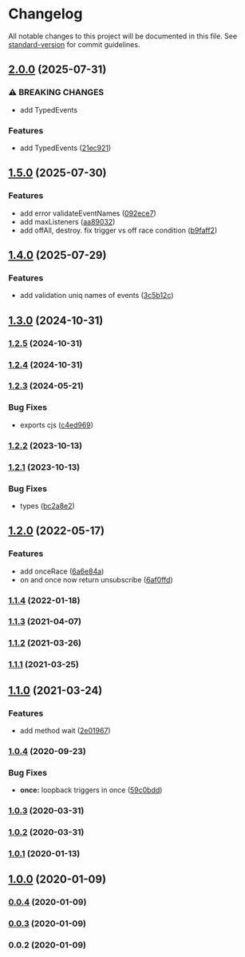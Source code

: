 # Changelog

All notable changes to this project will be documented in this file. See [standard-version](https://github.com/conventional-changelog/standard-version) for commit guidelines.

## [2.0.0](https://github.com/Krivega/events-constructor/compare/v1.5.0...v2.0.0) (2025-07-31)

### ⚠ BREAKING CHANGES

- add TypedEvents

### Features

- add TypedEvents ([21ec921](https://github.com/Krivega/events-constructor/commit/21ec9219fcb15b0fe858f6d03d65f7058b1314f1))

## [1.5.0](https://github.com/Krivega/events-constructor/compare/v1.4.0...v1.5.0) (2025-07-30)

### Features

- add error validateEventNames ([092ece7](https://github.com/Krivega/events-constructor/commit/092ece71d60312898c4bea507ee7cde3d90a1530))
- add maxListeners ([aa89032](https://github.com/Krivega/events-constructor/commit/aa8903223ff3b526abf32874a778610f19b9aa2b))
- add offAll, destroy. fix trigger vs off race condition ([b9faff2](https://github.com/Krivega/events-constructor/commit/b9faff2c02a6557eef882874913980b4b42e1f9a))

## [1.4.0](https://github.com/Krivega/events-constructor/compare/v1.3.0...v1.4.0) (2025-07-29)

### Features

- add validation uniq names of events ([3c5b12c](https://github.com/Krivega/events-constructor/commit/3c5b12c01dab4484fc305eb7c31807f42885b0e5))

## [1.3.0](https://github.com/Krivega/events-constructor/compare/v1.2.5...v1.3.0) (2024-10-31)

### [1.2.5](https://github.com/Krivega/events-constructor/compare/v1.2.4...v1.2.5) (2024-10-31)

### [1.2.4](https://github.com/Krivega/events-constructor/compare/v1.2.3...v1.2.4) (2024-10-31)

### [1.2.3](https://github.com/Krivega/events-constructor/compare/v1.2.2...v1.2.3) (2024-05-21)

### Bug Fixes

- exports cjs ([c4ed969](https://github.com/Krivega/events-constructor/commit/c4ed969938ccd3bac8b3cdc11af99fabd2a08e51))

### [1.2.2](https://github.com/Krivega/events-constructor/compare/v1.2.1...v1.2.2) (2023-10-13)

### [1.2.1](https://github.com/Krivega/events-constructor/compare/v1.2.0...v1.2.1) (2023-10-13)

### Bug Fixes

- types ([bc2a8e2](https://github.com/Krivega/events-constructor/commit/bc2a8e24cda228355ef303709255f2e90a3574eb))

## [1.2.0](https://github.com/Krivega/events-constructor/compare/v1.1.4...v1.2.0) (2022-05-17)

### Features

- add onceRace ([6a6e84a](https://github.com/Krivega/events-constructor/commit/6a6e84a4bf850348967b3bfcbc045f5915863799))
- on and once now return unsubscribe ([6af0ffd](https://github.com/Krivega/events-constructor/commit/6af0ffda77fffc8c1cf87e4ee201b48954360c77))

### [1.1.4](https://github.com/Krivega/events-constructor/compare/v1.1.3...v1.1.4) (2022-01-18)

### [1.1.3](https://github.com/Krivega/events-constructor/compare/v1.1.2...v1.1.3) (2021-04-07)

### [1.1.2](https://github.com/Krivega/events-constructor/compare/v1.1.1...v1.1.2) (2021-03-26)

### [1.1.1](https://github.com/Krivega/events-constructor/compare/v1.1.0...v1.1.1) (2021-03-25)

## [1.1.0](https://github.com/Krivega/events-constructor/compare/v1.0.4...v1.1.0) (2021-03-24)

### Features

- add method wait ([2e01967](https://github.com/Krivega/events-constructor/commit/2e019674148c9673a1e260a40c0db9d8a561b8d8))

### [1.0.4](https://github.com/Krivega/events-constructor/compare/v1.0.3...v1.0.4) (2020-09-23)

### Bug Fixes

- **once:** loopback triggers in once ([59c0bdd](https://github.com/Krivega/events-constructor/commit/59c0bdd88d95dfd69e6ef96c3d7ac33d90783837))

### [1.0.3](https://github.com/Krivega/events-constructor/compare/v1.0.2...v1.0.3) (2020-03-31)

### [1.0.2](https://github.com/Krivega/events-constructor/compare/v1.0.1...v1.0.2) (2020-03-31)

### [1.0.1](https://github.com/Krivega/events-constructor/compare/v1.0.0...v1.0.1) (2020-01-13)

## [1.0.0](https://github.com/Krivega/events-constructor/compare/v0.0.4...v1.0.0) (2020-01-09)

### [0.0.4](https://github.com/Krivega/events-constructor/compare/v0.0.3...v0.0.4) (2020-01-09)

### [0.0.3](https://github.com/Krivega/events-constructor/compare/v0.0.2...v0.0.3) (2020-01-09)

### 0.0.2 (2020-01-09)

